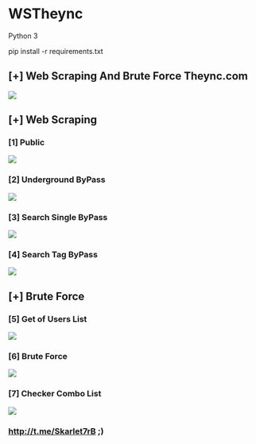 # WSTheync

Python 3

pip install -r requirements.txt

## [+] Web Scraping And Brute Force Theync.com

![](0.gif)

## [+] Web Scraping

### [1] Public

![](https://github.com/Skarlet7rB/WSTheync/releases/download/untagged-fd0c8045c18051953297/1.gif)

### [2] Underground  ByPass

![](https://github.com/Skarlet7rB/WSTheync/releases/download/untagged-52c719354bec2df94d20/2.gif)

### [3] Search Single  ByPass

![](https://github.com/Skarlet7rB/WSTheync/releases/download/untagged-e6f68d4132ab882e18ff/3.gif)

### [4] Search Tag  ByPass

![](https://github.com/Skarlet7rB/WSTheync/releases/download/untagged-fc3906f01959550618e0/4.gif)

## [+] Brute Force

### [5] Get of Users List

![](https://github.com/Skarlet7rB/WSTheync/releases/download/untagged-5ac26d1ba5aa64e08ea4/5.gif)

### [6] Brute Force

![](https://github.com/Skarlet7rB/WSTheync/releases/download/untagged-2af2420257e123f16ffe/6.gif)

### [7] Checker Combo List

![](https://github.com/Skarlet7rB/WSTheync/releases/download/untagged-567235e9dcd5fdf04ef9/7.gif)


### http://t.me/Skarlet7rB ;)
